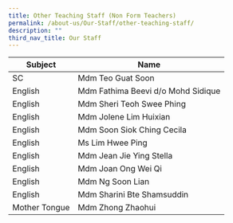 ```yaml
---
title: Other Teaching Staff (Non Form Teachers)
permalink: /about-us/Our-Staff/other-teaching-staff/
description: ""
third_nav_title: Our Staff
---
```

| Subject | Name | 
| -------- | -------- | 
| SC | Mdm Teo Guat Soon |
| English | Mdm Fathima Beevi d/o Mohd Sidique |
| English | Mdm Sheri Teoh Swee Phing |
| English | Mdm Jolene Lim Huixian |
| English | Mdm Soon Siok Ching Cecila |
| English | Ms Lim Hwee Ping |
| English | Mdm Jean Jie Ying Stella |
| English | Mdm Joan Ong Wei Qi |
| English | Mdm Ng Soon Lian |
| English | Mdm Sharini Bte Shamsuddin |
| Mother Tongue | Mdm Zhong Zhaohui |


